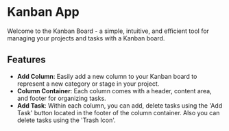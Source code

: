 
# Kanban App

Welcome to the Kanban Board  - a simple, intuitive, and efficient tool for managing your projects and tasks with a Kanban board.

## Features

- **Add Column**: Easily add a new column to your Kanban board to represent a new category or stage in your project.
- **Column Container**: Each column comes with a header, content area, and footer for organizing tasks.
- **Add Task**: Within each column, you can add, delete tasks using the 'Add Task' button located in the footer of the column container. Also you can delete tasks using the 'Trash Icon'.


